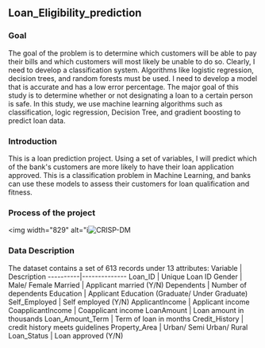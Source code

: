 ## Loan_Eligibility_prediction

### Goal

The goal of the problem is to determine which customers will be able to pay their bills and which
customers will most likely be unable to do so. Clearly, I need to develop a classification
system. Algorithms like logistic regression, decision trees, and random forests must be used. I
need to develop a model that is accurate and has a low error percentage. The major goal of this
study is to determine whether or not designating a loan to a certain person is safe. In this study, we
use machine learning algorithms such as classification, logic regression, Decision Tree, and
gradient boosting to predict loan data.

### Introduction
This is a loan prediction project. Using a set of variables, I will predict which of the bank's customers are more likely to have their loan application approved. This is a classification problem in Machine Learning, and banks can use these models to assess their customers for loan qualification and fitness.

### Process of the project
<img width="829" alt="i![CRISP-DM](https://github.com/kruti1028/LHL_Final_project/assets/126723087/097c2358-dc0f-4a1c-acc8-db9b1cd535ab)

### Data Description
The dataset contains a set of 613 records under 13 attributes:
Variable | Description
----------|--------------
Loan_ID | Unique Loan ID
Gender | Male/ Female
Married | Applicant married (Y/N)
Dependents | Number of dependents
Education | Applicant Education (Graduate/ Under Graduate)
Self_Employed | Self employed (Y/N)
ApplicantIncome | Applicant income
CoapplicantIncome | Coapplicant income
LoanAmount | Loan amount in thousands
Loan_Amount_Term | Term of loan in months
Credit_History | credit history meets guidelines
Property_Area | Urban/ Semi Urban/ Rural
Loan_Status | Loan approved (Y/N)
